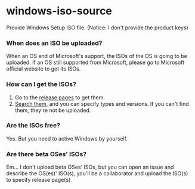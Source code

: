 # windows-iso-source
Provide Windows Setup ISO file. (Notice: I don't provide the product keys)

### When does an ISO be uploaded?
When an OS end of Microsoft's support, the ISOs of the OS is going to be uploaded.
If an OS still supported from Microsoft, please go to Microsoft official website to get its ISOs.

### How can I get the ISOs?
1. Go to the [release pages](https://github.com/cheny0y0/windows-iso-source/releases) to get them.
2. [Search them](https://cheny0y0.github.io/windows-iso-source/search.html), and you can specify types and versions. If you can't find them, they're not be uploaded.

### Are the ISOs free?
Yes. But you need to active Windows by yourself.

### Are there beta OSes' ISOs?
Em… I don't upload beta OSes' ISOs, but you can open an issue and describe the OS(es)' ISO(s), you'll be a collaborator and upload the ISO(s) to specify release page(s)

